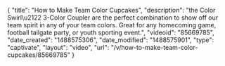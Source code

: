 {
    "title": "How to Make Team Color Cupcakes",
    "description": "the Color Swirl\u2122 3-Color Coupler are the perfect combination to show off our team spirit in any of your team colors. Great for any homecoming game, football tailgate party, or youth sporting event.",
    "videoid": "85669785",
    "date_created": "1488575306",
    "date_modified": "1488575901",
    "type": "captivate",
    "layout": "video",
    "url": "\/v\/how-to-make-team-color-cupcakes\/85669785"
}